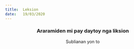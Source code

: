 ```yaml
---
title:  Leksion
date:   19/03/2020
---
```


### <center>Araramiden mi pay daytoy nga liksion</center>
<center>Sublianan yon to</center>